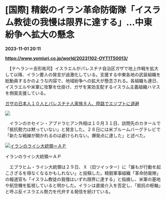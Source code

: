 # [国際] 精鋭のイラン革命防衛隊「イスラム教徒の我慢は限界に達する」…中東紛争へ拡大の懸念

**2023-11-01 20:11**

**https://www.yomiuri.co.jp/world/20231102-OYT1T50013/**

　【テヘラン＝吉形祐司】イスラエルがパレスチナ自治区ガザで地上作戦を拡大して以降、イラン要人の発言が過激化している。支援する中東各地の武装組織を総動員するかのような内容で、地域紛争への拡大が懸念される。各組織も連日、イスラエルや米軍に攻撃を仕掛け、ガザを実効支配するイスラム主義組織ハマスを側面支援している。

[ガザの日本人１０人とパレスチナ人家族８人、陸路でエジプトに退避](https://www.yomiuri.co.jp/politics/20231102-OYT1T50088/)

[![](https://www.yomiuri.co.jp/media/2023/11/20231102-OYT1I50059-1.jpg)](https://www.yomiuri.co.jp/pluralphoto/20231102-OYT1I50059/)

　イランのホセイン・アブドラヒアン外相は１０月３１日、訪問先のカタールで「抵抗勢力は黙っていない」と発言した。２８日には米ブルームバーグテレビで「新たな戦線が開かれるのは避けられない。爆発点に達した」と述べた。

[![イランのライシ大統領＝ＡＰ](https://www.yomiuri.co.jp/media/2023/11/20231102-OYT1I50049-1.jpg)](https://www.yomiuri.co.jp/pluralphoto/20231102-OYT1I50049/)

イランのライシ大統領＝ＡＰ

　エブラヒム・ライシ大統領は２９日、Ｘ（旧ツイッター）に「誰もが行動を起こさざるを得なくなるかもしれない」と投稿した。精鋭軍事組織「革命防衛隊」の報道官も「イスラム教徒の我慢はいずれ限界に達する」と指摘し、米軍の基地や航空機を監視していると明かした。イランは直接介入を否定し、「抵抗の枢軸」と呼ぶ反イスラエル勢力を代弁する発信を続けている。